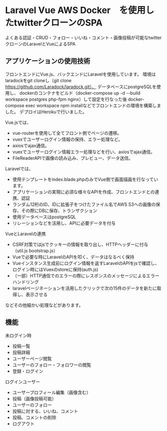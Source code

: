 # Laravel Vue AWS Docker　を使用したtwitterクローンのSPA　
 
 よくある認証・CRUD・フォロー・いいね・コメント・画像投稿が可能なtwitterクローンのLaravelとVueによるSPA
 
## アプリケーションの使用技術
 
フロントエンドにVue.js、バックエンドにLaravelを使用しています。
環境はlaradockをgit cloneし（git clone https://github.com/Laradock/laradock.git）、
データベースにpostgreSQLを使用し、
dockerのコンテナをビルド（docker-compose up -d --build workspace postgres php-fpm nginx）して設定を行なった後
docker-compose exec workspace npm installなどでフロントエンドの環境を構築しました。
デプロイはHerokuで行いました。

Vue.jsでは、
- vue-routerを使用して全てフロント側でページの遷移。
- vuexでユーザーログイン情報の保持、エラー処理など。
- axiosでajax通信。
- vuexでユーザーログイン情報エラー処理などを行い、axiosでajax通信。
- FileReaderAPIで画像の読み込み、プレビュー、データ送信。 

Laravelでは、
- 使用テンプレートをindex.blade.phpのみでVue側で画面描画を行なっています。
- アプリケーションの実現に必須な様々なAPIを作成、フロントエンドとの連携、認証
- ランダム12桁のID、IDに拡張子をつけたファイル名でAWS S3への画像の保存、その際にDBに保存、トランザクション
- 使用データベースはpostgreSQL
- リレーションなどを活用し、APIに必要データを付与

VueとLaravelの連携
- CSRF対策ではjsでクッキーの情報を取り出し、HTTPヘッダーに付与（util.js bootstrap.js）
- Vueで必要な時にLaravelのAPIを叩く、データはなるべく保持
- Vueインスタンス生成前にログイン情報を返すLaravelのAPIをjsで確認し、ログイン時にはVuexのstoreに保持(auth.js)
- （一部）HTTP通信でのエラーの際にレスポンスのメッセージによるエラーハンドリング
- laravelページネーションを活用したクリックで次の15件のデータを新たに取得し、表示させる

などその他細かい処理などがあります。

## 機能
未ログイン時
- 投稿一覧
- 投稿詳細
- ユーザーページ閲覧
- ユーザーのフォロー・フォロワーの閲覧
- 登録・ログイン

ログインユーザー
- ユーザープロフィール編集（画像含む）
- 投稿（画像投稿可能）
- ユーザーのフォロー
- 投稿に対する、いいね、コメント
- 投稿、コメントの削除
- ログアウト

